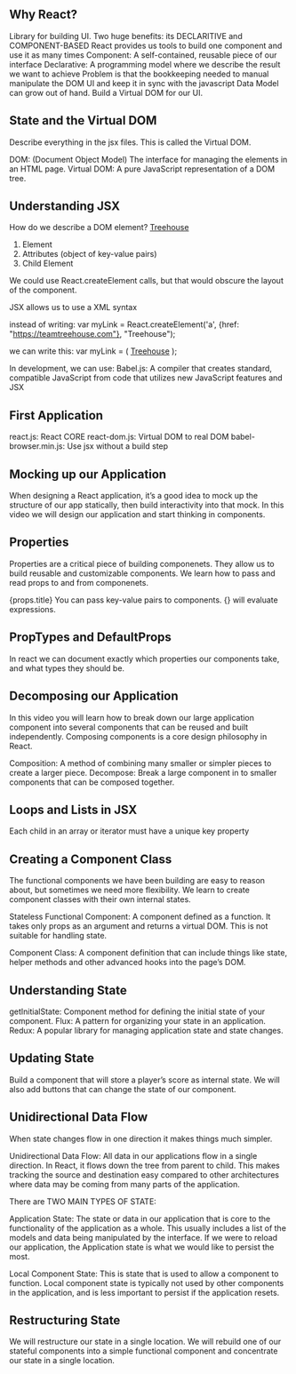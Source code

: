 ## Why React?
Library for building UI.
Two huge benefits: its DECLARITIVE and COMPONENT-BASED
React provides us tools to build one component and use it as many times
Component: A self-contained, reusable piece of our interface
Declarative: A programming model where we describe the result we want to achieve
Problem is that the bookkeeping needed to manual manipulate the DOM UI and keep it in sync with the javascript Data Model can grow out of hand.
Build a Virtual DOM for our UI.

## State and the Virtual DOM
Describe everything in the jsx files.  This is called the Virtual DOM.

DOM: (Document Object Model) The interface for managing the elements in an HTML page.
Virtual DOM: A pure JavaScript representation of a DOM tree.

## Understanding JSX
How do we describe a DOM element?
<a href="https://teamtreehouse.com">Treehouse</a>
1. Element
2. Attributes (object of key-value pairs)
3. Child Element

We could use React.createElement calls, but that would obscure the layout of the component.

JSX allows us to use a XML syntax

instead of writing: 
var myLink = React.createElement('a', {href: "https://teamtreehouse.com"}, "Treehouse");

we can write this:
var myLink = (
	<a href="http://teamtreehouse.com">Treehouse</a>
);

In development, we can use:
Babel.js: A compiler that creates standard, compatible JavaScript from code that utilizes new JavaScript features and JSX

## First Application
react.js: 				React CORE
react-dom.js:   		Virtual DOM to real DOM
babel-browser.min.js: 	Use jsx without a build step

## Mocking up our Application
When designing a React application, it’s a good idea to mock up the structure of our app statically, then build interactivity into that mock. In this video we will design our application and start thinking in components.

## Properties
Properties are a critical piece of building componenets.  They allow us to build reusable and customizable components.  We learn how to pass and read props to and from componenets.

{props.title}  You can pass key-value pairs to components.  {} will evaluate expressions.

## PropTypes and DefaultProps
In react we can document exactly which properties our components take, and what types they should be.

## Decomposing our Application
In this video you will learn how to break down our large application component into several components that can be reused and built independently. Composing components is a core design philosophy in React.

Composition: A method of combining many smaller or simpler pieces to create a larger piece.
Decompose: Break a large component in to smaller components that can be composed together.

## Loops and Lists in JSX
Each child in an array or iterator must have a unique key property

## Creating a Component Class
The functional components we have been building are easy to reason about, but sometimes we need more
flexibility.  We learn to create component classes with their own internal states.

Stateless Functional Component: A component defined as a function. 
It takes only props as an argument and returns a virtual DOM.
This is not suitable for handling state.

Component Class: A component definition that can include things like state, 
helper methods and other advanced hooks into the page’s DOM.

## Understanding State
getInitialState: Component method for defining the initial state of your component.
Flux: A pattern for organizing your state in an application.
Redux: A popular library for managing application state and state changes.

## Updating State
Build a component that will store a player’s score as internal state.
We will also add buttons that can change the state of our component.

## Unidirectional Data Flow
When state changes flow in one direction it makes things much simpler.

Unidirectional Data Flow: All data in our applications flow in a single direction.  In React, it flows down the tree from parent to child.  This makes tracking the source and destination easy compared to other architectures where data may be coming from many parts of the application.

There are TWO MAIN TYPES OF STATE:

Application State: The state or data in our application that is core to the functionality of the application as a whole.  This usually includes a list of the models and data being manipulated by the interface.  If we were to reload our application, the Application state is what we would like to persist the most.

Local Component State: This is state that is used to allow a component to function.  Local component state is typically not used by other components in the application, and is less important to persist if the application resets.

## Restructuring State
We will restructure our state in a single location.  We will rebuild one of our stateful components into a simple functional component and concentrate our state in a single location.
